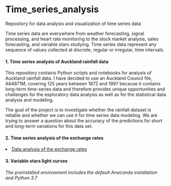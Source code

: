 # Time_series_analysis
Repository for data analysis and visualization of time series data

Time series data are everywhere from weather forecasting, signal processing, and heart rate monitoring to the stock market analysis, sales forecasting, and variable stars studying. Time series data represent any sequence of values collected at discrete, regular or irregular, time intervals.

#### 1. Time series analysis of Auckland rainfall data

This repository contains Python scripts and notebooks for analysis of Auckland rainfall data. I have decided to use an Auckland Council file, A64871M, covering 125 years between 1872 and 1997 because it contains long-term time-series data and therefore provides unique opportunities and challenges for the exploratory data analysis as well as for the statistical data analysis and modeling.

The goal of the project is to investigate whether the rainfall dataset is reliable and whether we can use it for time series data modeling. We are trying to answer a question about the accuracy of the predictions for short and long-term variations for this data set. 

  
#### 2. Time series analysis of the exchange rates
  
<li> <a  href="https://github.com/lilianasku/Time-series-analysis/blob/master/notebooks/ExchangeRates.ipynb"> Data analysis of the exchange rates </a>
  
#### 3. Variable stars light curves



<i> The preinstalled environment includes the default Anaconda installation and Python 3.7 </i>
